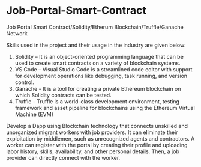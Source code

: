 # Job-Portal-Smart-Contract
Job Portal Smari Contract/Solidity/Etherum Blockchain/Truffle/Ganache Network

Skills used in the project and their usage in the industry are given below:
1. Solidity – It is an object-oriented programming language that can be used to create smart contracts on a variety of blockchain systems.
2. VS Code – Visual Studio Code is a streamlined code editor with support for development operations like debugging, task running, and version control. 
3. Ganache  - It is a tool for creating a private Ethereum blockchain on which Solidity contracts can be tested. 
4. Truffle - Truffle is a world-class development environment, testing framework and asset pipeline for blockchains using the Ethereum Virtual Machine (EVM)

Develop a Dapp using Blockchain technology that connects unskilled and unorganized migrant workers with job providers. It can eliminate their exploitation by middlemen, such as unrecognized agents and contractors. A worker can register with the portal by creating their profile and uploading labor history, skills, availability, and other personal details. Then, a job provider can directly connect with the worker. 
